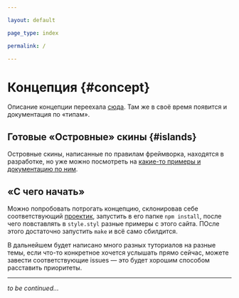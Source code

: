 ```yaml
---

layout: default

page_type: index

permalink: /

---
```


# Концепция {#concept}

Описание концепции переехала [сюда](http://stylobate.github.io/ru/concept/). Там же в своё время появится и документация по «типам».

## Готовые «Островные» скины {#islands}

Островные скины, написанные по правилам фреймворка, находятся в разработке, но уже можно посмотреть на [какие-то примеры и документацию по ним](skins/).

## «С чего начать»

Можно попробовать потрогать концепцию, склонировав себе соответствующий [проектик](https://github.com/yandex-ui/stylobate-islands-starter), запустить в его папке `npm install`, после чего повставлять в `style.styl` разные примеры с этого сайта. ПОсле этого достаточно запустить `make` и всё само сбилдится.

В дальнейшем будет написано много разных туториалов на разные темы, если что-то конкретное хочется услышать прямо сейчас, можете завести соответствующие issues — это будет хорошим способом расставить приоритеты.

- - -

_to be continued…_
